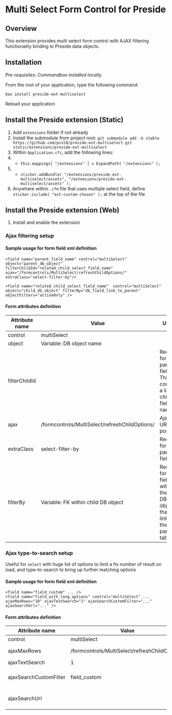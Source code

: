 # Multi Select Form Control for Preside

## Overview

This extension provides multi select form control with AJAX filtering functionality binding to Preside data objects.

## Installation

_Pre-requisites: Commandbox installed locally._

From the root of your application, type the following command:

```
box install preside-ext-multiselect
```

Reload your application

## Install the Preside extension (Static)
1. Add `extensions` folder if not already
2. Install the submodule from project root: `git submodule add -b stable https://github.com/pixl8/preside-ext-multiselect.git static/extensions/preside-ext-multiselect`
3. Within `Application.cfc`, add the following lines:
4. * `this.mappings[ "/extensions" ] = ExpandPath( "/extensions" );`
5. * `sticker.addBundle( "/extensions/preside-ext-multiselect/assets", "/extensions/preside-ext-multiselect/assets" );`
6. Anywhere within `.cfm` file that uses multiple select field, define `sticker.include( "ext-custom-chosen" );` at the top of the file

## Install the Preside extension (Web)
1. Install and enable the extension

### Ajax filtering setup
#### Sample usage for form field xml definition

    <field name="parent_field_name" control="multiSelect" object="parent_db_object" filterChildId="related_child_select_field_name" ajax="/formcontrols/MultiSelect/refreshChildOptions/" extraClass="select-filter-by"/>

    <field name="related_child_select_field_name"  control="multiSelect" object="child_db_object" filterBy="db_field_link_to_parent" objectFilters="activeOnly" />

#### Form attributes definition
| Attribute name  | Value  | Usage  |
|---|---|---|
| control  | multiSelect  |  |
| object  | Variable: DB object name |   |
| filterChildId  |   | Required for parent field. This could be a list of child field names  |
| ajax | /formcontrols/MultiSelect/refreshChildOptions/ | Ajax URL to post to |
| extraClass | select-filter-by | Required for parent field. |
| filterBy | Variable: FK within child DB object  | Required for child field. FK within the child DB object that links to the parent table |

### Ajax type-to-search setup
Useful for `select` with huge list of options to limit a fix number of result on load, and type-to-search to bring up further matching options
#### Sample usage for form field xml definition
    <field name="field_custom" ... />
    <field name="field_with_long_options" control="multiSelect" ...  ajaxMaxRows="10" ajaxTextSearch="1" ajaxSearchCustomFilter="..." ajaxSearchUrl="..." />


#### Form attributes definition
| Attribute name  | Value  | Usage  |
|---|---|---|
| control  | multiSelect  |  |
| ajaxMaxRows | /formcontrols/MultiSelect/refreshChildOptions/ | Max rows of options to be loaded (pre-selected values are not counted in this number) |
| ajaxTextSearch | 1 | Flag control to use Ajax text search |
| ajaxSearchCustomFilter | field_custom | Additional form control ID for type-to-search custom filtering (other than filterChildId / filterBy relationship). Could be a comma-separated list |
| ajaxSearchUrl | | Custom type-to-search post URL - to be used together with ajaxSearchCustomFilter. If not specified, the default value is /formcontrols/MultiSelect/getObjectRecordsForAjaxSelectControl/ |